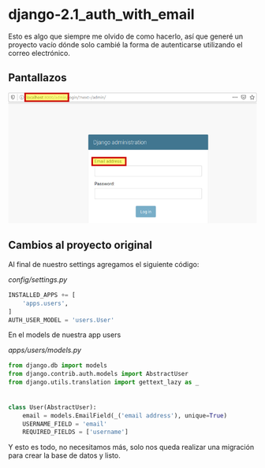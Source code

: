 # django-2.1_auth_with_email

Esto es algo que siempre me olvido de como hacerlo, así que generé un proyecto vacío dónde solo cambié la forma de autenticarse utilizando el correo electrónico.


## Pantallazos

![admin auth](pantalla.png)


## Cambios al proyecto original

Al final de nuestro settings agregamos el siguiente código:

*config/settings.py*

```python
INSTALLED_APPS += [
    'apps.users',
]
AUTH_USER_MODEL = 'users.User'
```

En el models de nuestra app users

*apps/users/models.py*

```python
from django.db import models
from django.contrib.auth.models import AbstractUser
from django.utils.translation import gettext_lazy as _


class User(AbstractUser):
    email = models.EmailField(_('email address'), unique=True)
    USERNAME_FIELD = 'email'
    REQUIRED_FIELDS = ['username']
```

Y esto es todo, no necesitamos más, solo nos queda realizar una migración para crear la base de datos y listo.